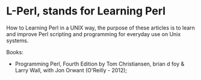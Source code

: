 # L-Perl, stands for Learning Perl

How to Learning Perl in a UNIX way, the purpose of these articles is to
learn and improve Perl scripting and programming for everyday use on Unix 
systems.

Books:
- Programming Perl, Fourth Edition
  by Tom Christiansen, brian d foy & Larry Wall, with Jon Orwant
  (O'Reilly - 2012);
